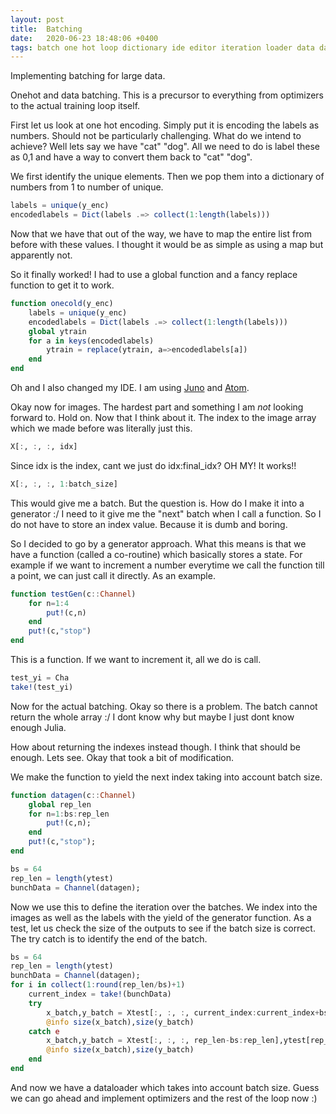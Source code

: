 ```yaml
---
layout: post
title:  Batching
date:   2020-06-23 18:48:06 +0400
tags: batch one hot loop dictionary ide editor iteration loader data dataloader encoding cold
---
```


Implementing batching for large data.

Onehot and data batching. This is a precursor to everything from optimizers to the actual training loop itself.

First let us look at one hot encoding. Simply put it is encoding the labels as numbers. Should not be particularly challenging.
What do we intend to achieve? Well lets say we have "cat" "dog". All we need to do is label these as 0,1 and have a way to convert them back to "cat" "dog". 

We first identify the unique elements. Then we pop them into a dictionary of numbers from 1 to number of unique.

``` julia
labels = unique(y_enc)
encodedlabels = Dict(labels .=> collect(1:length(labels)))
```

Now that we have that out of the way, we have to map the entire list from before with these values. I thought it would be as simple as using a map but apparently not. 

So it finally worked! I had to use a global function and a fancy replace function to get it to work.

``` julia
function onecold(y_enc)
    labels = unique(y_enc)
    encodedlabels = Dict(labels .=> collect(1:length(labels)))
    global ytrain
    for a in keys(encodedlabels)
        ytrain = replace(ytrain, a=>encodedlabels[a])
    end
end
```

Oh and I also changed my IDE. I am using [Juno](https://junolab.org/) and [Atom](https://atom.io/).

Okay now for images. The hardest part and something I am *not* looking forward to.
Hold on. Now that I think about it. The index to the image array which we made before was literally just this.

``` julia
X[:, :, :, idx]
```

Since idx is the index, cant we just do idx:final_idx?
OH MY! It works!!

``` julia
X[:, :, :, 1:batch_size]
```

This would give me a batch. But the question is. How do I make it into a generator :/ I need to it give me the "next" batch when I call a function. So I do not have to store an index value. Because it is dumb and boring.

So I decided to go by a generator approach. What this means is that we have a function (called a co-routine) which basically stores a state. For example if we want to increment a number everytime we call the function till a point, we can just call it directly. As an example. 

``` julia
function testGen(c::Channel)
    for n=1:4
        put!(c,n)
    end
    put!(c,"stop")
end
```

This is a function. If we want to increment it, all we do is call.

``` julia
test_yi = Cha
take!(test_yi)
```

Now for the actual batching. Okay so there is a problem. The batch cannot return the whole array :/ I dont know why but maybe I just dont know enough Julia.

How about returning the indexes instead though. I think that should be enough. Lets see.
Okay that took a bit of modification.

We make the function to yield the next index taking into account batch size.

``` julia
function datagen(c::Channel)
    global rep_len
    for n=1:bs:rep_len
        put!(c,n);
    end
    put!(c,"stop");
end

bs = 64
rep_len = length(ytest)
bunchData = Channel(datagen);
```

Now we use this to define the iteration over the batches. We index into the images as well as the labels with the yield of the generator function. As a test, let us check the size of the outputs to see if the batch size is correct.
The try catch is to identify the end of the batch.

``` julia
bs = 64
rep_len = length(ytest)
bunchData = Channel(datagen);
for i in collect(1:round(rep_len/bs)+1)
    current_index = take!(bunchData)
    try
        x_batch,y_batch = Xtest[:, :, :, current_index:current_index+bs-1],ytest[current_index:current_index+bs-1]
        @info size(x_batch),size(y_batch)
    catch e
        x_batch,y_batch = Xtest[:, :, :, rep_len-bs:rep_len],ytest[rep_len-bs:rep_len]
        @info size(x_batch),size(y_batch)
    end
end

```

And now we have a dataloader which takes into account batch size. Guess we can go ahead and implement optimizers and the rest of the loop now :)
